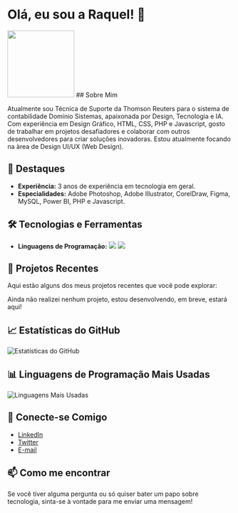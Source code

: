 # Olá, eu sou a Raquel! 👋

<img src="https://i.pinimg.com/originals/80/7b/5c/807b5c4b02e765bb4930b7c66662ef4b.gif" width="150"/>
## Sobre Mim

Atualmente sou Técnica de Suporte da Thomson Reuters para o sistema de contabilidade Domínio Sistemas, apaixonada por Design, Tecnologia e IA. Com experiência em Design Gráfico, HTML, CSS, PHP e Javascript, gosto de trabalhar em projetos desafiadores e colaborar com outros desenvolvedores para criar soluções inovadoras. Estou atualmente focando na àrea de Design UI/UX (Web Design).

## 🌟 Destaques

- **Experiência:** 3 anos de experiência em tecnologia em geral.
- **Especialidades:** Adobe Photoshop, Adobe Illustrator, CorelDraw, Figma, MySQL, Power BI, PHP e Javascript.

## 🛠️ Tecnologias e Ferramentas

- **Linguagens de Programação:**
  ![](https://img.shields.io/badge/-JavaScript-F7DF1E?logo=javascript&logoColor=white)
  ![](https://img.shields.io/badge/-PHP-777BB4?logo=php&logoColor=white)


## 🚀 Projetos Recentes

Aqui estão alguns dos meus projetos recentes que você pode explorar:

Ainda não realizei nenhum projeto, estou desenvolvendo, em breve, estará aqui!

## 📈 Estatísticas do GitHub

![Estatísticas do GitHub](https://github-readme-stats.vercel.app/api?username=ashwinshp&show_icons=true&theme=dark)

## 📊 Linguagens de Programação Mais Usadas

![Linguagens Mais Usadas](https://github-readme-stats.vercel.app/api/top-langs/?username=ashwinshp&layout=compact&theme=dark)

## 🤝 Conecte-se Comigo

- [LinkedIn](https://www.linkedin.com/in/rbp-rachel/)
- [Twitter](https://x.com/shakiyui)
- [E-mail](mailto:raqbarbosa100@gmail.com)

## 📫 Como me encontrar

Se você tiver alguma pergunta ou só quiser bater um papo sobre tecnologia, sinta-se à vontade para me enviar uma mensagem!
